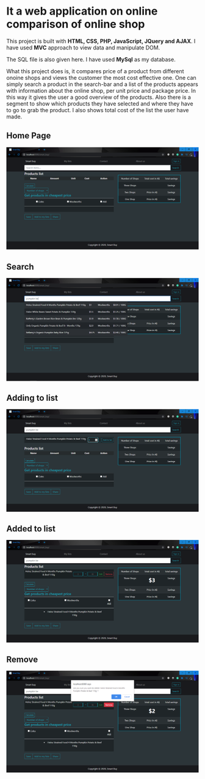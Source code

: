 # It a web application on online comparison of online shop
This project is built with **HTML, CSS, PHP, JavaScript, JQuery and AJAX**. I have used **MVC** approach to view data and manipulate DOM.

The SQL file is also given here. I have used **MySql** as my database.

What this project does is, it compares price of a product from different onoine shops and views the customer the most cost effective one. One can simply search a product in the search-bar and a list of the products appears with information about the online shop, per unit price and package price. In this way it gives the user a good overview of the products. Also there is a segment to show which products they have selected and where they have to go to grab the product. I also shows total cost of the list the user have made.

## Home Page
<img src="https://github.com/J-H-Mojumder/smart_buy/blob/main/screenshots/home.PNG">

## Search
<img src="https://github.com/J-H-Mojumder/smart_buy/blob/main/screenshots/search.png">

## Adding to list
<img src="https://github.com/J-H-Mojumder/smart_buy/blob/main/screenshots/adding_to_list.png">

## Added to list
<img src="https://github.com/J-H-Mojumder/smart_buy/blob/main/screenshots/added_to_list.png">

## Remove
<img src="https://github.com/J-H-Mojumder/smart_buy/blob/main/screenshots/remove.png">
